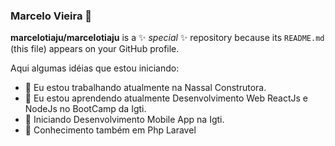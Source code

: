 

<!--
### Hi there 👋
**marcelotiaju/marcelotiaju** is a ✨ _special_ ✨ repository because its `README.md` (this file) appears on your GitHub profile.

Here are some ideas to get you started:

- 🔭 I’m currently working on ...
- 🌱 I’m currently learning ...
- 👯 I’m looking to collaborate on ...
- 🤔 I’m looking for help with ...
- 💬 Ask me about ...
- 📫 How to reach me: ...
- 😄 Pronouns: ...
- ⚡ Fun fact: ...
-->
### Marcelo Vieira 👋
**marcelotiaju/marcelotiaju** is a ✨ _special_ ✨ repository because its `README.md` (this file) appears on your GitHub profile.

Aqui algumas idéias que estou iniciando:

- 🔭 Eu estou trabalhando atualmente na Nassal Construtora.
- 🌱 Eu estou aprendendo atualmente Desenvolvimento Web ReactJs e NodeJs no BootCamp da Igti.
- 👯 Iniciando Desenvolvimento Mobile App na Igti.
- 🤔 Conhecimento também em Php Laravel
